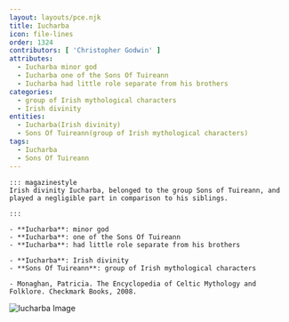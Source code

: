 ```yaml
---
layout: layouts/pce.njk
title: Iucharba
icon: file-lines
order: 1324
contributors: [ 'Christopher Godwin' ]
attributes:
  - Iucharba minor god
  - Iucharba one of the Sons Of Tuireann
  - Iucharba had little role separate from his brothers
categories:
  - group of Irish mythological characters
  - Irish divinity
entities:
  - Iucharba(Irish divinity)
  - Sons Of Tuireann(group of Irish mythological characters)
tags:
  - Iucharba
  - Sons Of Tuireann
---
```

``` tab [group1:Info]
::: magazinestyle
Irish divinity Iucharba, belonged to the group Sons of Tuireann, and played a negligible part in comparison to his siblings.

:::
```
``` tab [group1:Attributes]
- **Iucharba**: minor god
- **Iucharba**: one of the Sons Of Tuireann
- **Iucharba**: had little role separate from his brothers
```
``` tab [group1:Entities]
- **Iucharba**: Irish divinity
- **Sons Of Tuireann**: group of Irish mythological characters
```
``` tab [group1:Sources]
- Monaghan, Patricia. The Encyclopedia of Celtic Mythology and Folklore. Checkmark Books, 2008.
```
![Iucharba Image](['https://upload.wikimedia.org/wikipedia/commons/5/5a/Brian_pig-skin_Millar.jpg'])
